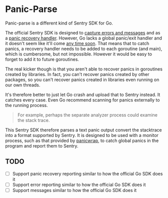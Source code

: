 # Panic-Parse

Panic-parse is a different kind of Sentry SDK for Go.

The official Sentry SDK is designed to [capture errors and messages](https://docs.sentry.io/platforms/go/usage/) and as a [panic recovery handler](https://docs.sentry.io/platforms/go/usage/panics/).
However, Go lacks a global panic/exit handler and it doesn't seem like it'll come [any time soon](https://github.com/golang/go/issues/32333).
That means that to catch panics, a recovery handler needs to be added to each goroutine (and main), which is cumbersome, but not impossible.
However it would be easy to forget to add it to future goroutines.

The real kicker though is that you aren't able to recover panics in goroutines created by libraries.
In fact, you can't recover panics created by other packages, so you can't recover panics created in libraries even running on our own threads.

It's therefore better to just let Go crash and upload that to Sentry instead. It catches every case. Even Go recommend scanning for panics externally to the running process.

> For example, perhaps the separate analyzer process could examine the stack trace.

This Sentry SDK therefore parses a text panic output convert the stacktrace into a format supported by Sentry.
It is designed to be used with a monitor process, such as that provided by [panicwrap](https://github.com/mitchellh/panicwrap/), to catch global panics in the program and report them to Sentry.

## TODO

- [ ] Support panic recovery reporting similar to how the official Go SDK does it
- [ ] Support error reporting similar to how the official Go SDK does it
- [ ] Support messages similar to how the official Go SDK does it
